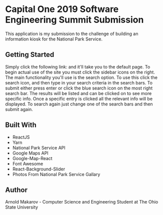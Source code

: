# Capital One 2019 Software Engineering Summit Submission
This application is my submission to the challenge of building an information kiosk for the National Park Service.

## Getting Started
Simply click the following link: and it'll take you to the default page. To begin actual use of the site you must click the sidebar icons on the right. The main functionality you'll use is the search option. To use this click the search icon, and then type in your search criteria in the search bars. To submit either press enter or click the blue search icon on the most right search bar. The results will be listed and can be clicked on to see more specific info. Once a specific entry is clicked all the relevant info will be displayed. To search again just change one of the search bars and then submit again.

## Built With
- ReactJS
- Yarn
- National Park Service API
- Google Maps API
- Google-Map-React
- Font Awesome
- React-Background-Slider
- Photos From National Park Service Gallary

## Author
Arnold Makarov - Computer Science and Engineering Student at The Ohio State University
